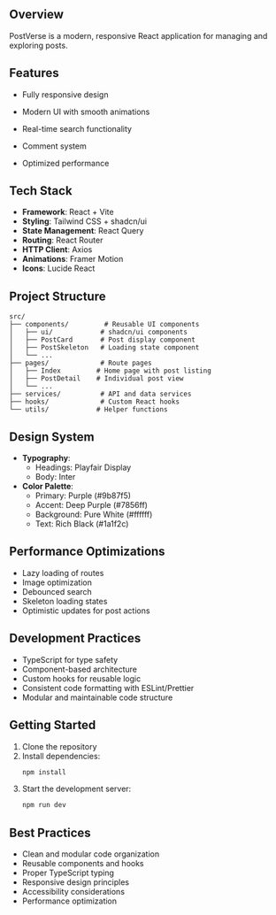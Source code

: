 
## Overview
PostVerse is a modern, responsive React application for managing and exploring posts.

## Features
-  Fully responsive design
-  Modern UI with smooth animations
-  Real-time search functionality

-   Comment system
-  Optimized performance

## Tech Stack
- **Framework**: React + Vite
- **Styling**: Tailwind CSS + shadcn/ui
- **State Management**: React Query
- **Routing**: React Router
- **HTTP Client**: Axios
- **Animations**: Framer Motion
- **Icons**: Lucide React

## Project Structure
```
src/
├── components/         # Reusable UI components
│   ├── ui/            # shadcn/ui components
│   ├── PostCard       # Post display component
│   ├── PostSkeleton   # Loading state component
│   └── ...
├── pages/             # Route pages
│   ├── Index         # Home page with post listing
│   ├── PostDetail    # Individual post view
│   └── ...
├── services/          # API and data services
├── hooks/             # Custom React hooks
└── utils/            # Helper functions
```

## Design System
- **Typography**:
  - Headings: Playfair Display
  - Body: Inter
- **Color Palette**:
  - Primary: Purple (#9b87f5)
  - Accent: Deep Purple (#7856ff)
  - Background: Pure White (#ffffff)
  - Text: Rich Black (#1a1f2c)

## Performance Optimizations
- Lazy loading of routes
- Image optimization
- Debounced search
- Skeleton loading states
- Optimistic updates for post actions

## Development Practices
- TypeScript for type safety
- Component-based architecture
- Custom hooks for reusable logic
- Consistent code formatting with ESLint/Prettier
- Modular and maintainable code structure

## Getting Started

1. Clone the repository
2. Install dependencies:
   ```bash
   npm install
   ```
3. Start the development server:
   ```bash
   npm run dev
   ```

## Best Practices
- Clean and modular code organization
- Reusable components and hooks
- Proper TypeScript typing
- Responsive design principles
- Accessibility considerations
- Performance optimization
